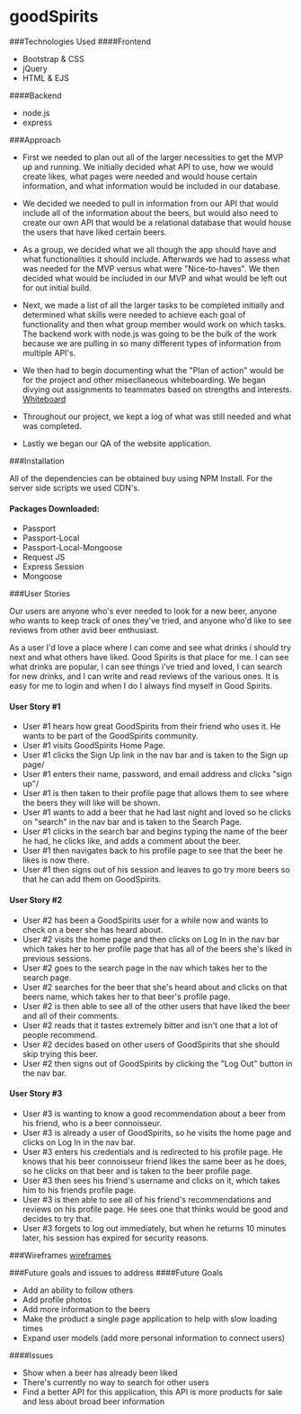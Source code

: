 # goodSpirits

###Technologies Used
####Frontend
* Bootstrap & CSS 
* jQuery  
* HTML & EJS  

####Backend
* node.js
* express 

###Approach

* First we needed to plan out all of the larger necessities to get the MVP up and running. We initially decided what API to use, how we would create likes, what pages were needed and would house certain information, and what information would be included in our database. 
* We decided we needed to pull in information from our API that would include all of the information about the beers, but would also need to create our own API that would be a relational database that would house the users that have liked certain beers. 

* As a group, we decided what we all though the app should have and what functionalities it should include. Afterwards we had to assess what was needed for the MVP versus what were "Nice-to-haves". We then decided what would be included in our MVP and what would be left out for out initial build.

* Next, we made a list of all the larger tasks to be completed initially and determined what skills were needed to achieve each goal of functionality and then what group member would work on which tasks. The backend work with node.js was going to be the bulk of the work because we are pulling in so many different types of information from multiple API's. 

* We then had to begin documenting what the "Plan of action" would be for the project and other misecllaneous whiteboarding. We began divying out assignments to teammates based on strengths and interests. 
[Whiteboard](http://imgur.com/a/SbmGD)

* Throughout our project, we kept a log of what was still needed and what was completed.

* Lastly we began our QA of the website application. 

###Installation

All of the dependencies can be obtained buy using NPM Install. For the server side scripts we used CDN's.

#### Packages Downloaded: 
* Passport
* Passport-Local
* Passport-Local-Mongoose
* Request JS
* Express Session 
* Mongoose

###User Stories

Our users are anyone who's ever needed to look for a new beer, anyone who wants to keep track of ones they've tried, and anyone who'd like to see reviews from other avid beer enthusiast.

As a user I'd love a place where I can come and see what drinks i should try next and what others have liked. Good Spirits is that place for me.  I can see what drinks are popular, I can see things i've tried and loved, I can search for new drinks, and I can write and read reviews of the various ones. It is easy for me to login and when I do I always find myself in Good Spirits.


#### User Story #1 
* User #1 hears how great GoodSpirits from their friend who uses it. He wants to be part of the GoodSpirits community.
* User #1 visits GoodSpirits Home Page.
* User #1 clicks the Sign Up link in the nav bar and is taken to the Sign up page/
* User #1 enters their name, password, and email address and clicks "sign up"/
* User #1 is then taken to their profile page that allows them to see where the beers they will like will be shown.
* User #1 wants to add a beer that he had last night and loved so he clicks on "search" in the nav bar and is taken to the Search Page.
* User #1 clicks in the search bar and begins typing the name of the beer he had, he clicks like, and adds a comment about the beer.
* User #1 then navigates back to his profile page to see that the beer he likes is now there. 
* User #1 then signs out of his session and leaves to go try more beers so that he can add them on GoodSpirits.

#### User Story #2
* User #2 has been a GoodSpirits user for a while now and wants to check on a beer she has heard about. 
* User #2 visits the home page and then clicks on Log In in the nav bar which takes her to her profile page that has all of the beers she's liked in previous sessions.
* User #2 goes to the search page in the nav which takes her to the search page.
* User #2 searches for the beer that she's heard about and clicks on that beers name, which takes her to that beer's profile page.
* User #2 is then able to see all of the other users that have liked the beer and all of their comments.
* User #2 reads that it tastes extremely bitter and isn't one that a lot of people recommend. 
* User #2 decides based on other users of GoodSpirits that she should skip trying this beer.
* User #2 then signs out of GoodSpirits by clicking the "Log Out" button in the nav bar.

#### User Story #3
* User #3 is wanting to know a good recommendation about a beer from his friend, who is a beer connoisseur.
* User #3 is already a user of GoodSpirits, so he visits the home page and clicks on Log In in the nav bar.
* User #3 enters his credentials and is redirected to his profile page. He knows that his beer connoisseur friend likes the same beer as he does, so he clicks on that beer and is taken to the beer profile page.
* User #3 then sees his friend's username and clicks on it, which takes him to his friends profile page.
* User #3 is then able to see all of his friend's recommendations and reviews on his profile page. He sees one that thinks would be good and decides to try that. 
* User #3 forgets to log out immediately, but when he returns 10 minutes later, his session has expired for security reasons. 

###Wireframes
[wireframes](http://imgur.com/a/eZF8a)

###Future goals and issues to address
####Future Goals
* Add an ability to follow others
* Add profile photos
* Add more information to the beers
* Make the product a single page application to help with slow loading times
* Expand user models (add more personal information to connect users)

####Issues
* Show when a beer has already been liked
* There's currently no way to search for other users
* Find a better API for this application, this API is more products for sale and less about broad beer information


